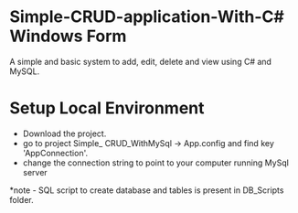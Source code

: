# Simple-CRUD-application-With-C# Windows Form

A simple and basic system to add, edit, delete and view using C# and MySQL.

# Setup Local Environment

 - Download the project.
 - go to project Simple_ CRUD_WithMySql -> App.config and find key 'AppConnection'.
 - change the connection string to point to your computer running MySql server
 
 *note - SQL script to create database and tables is present in DB_Scripts folder.
